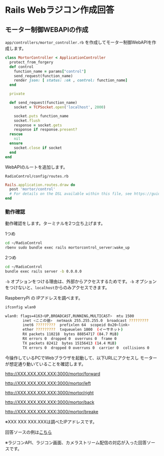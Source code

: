 # Rails Webラジコン作成回答

## モーター制御WEBAPIの作成
`app/controllers/mortor_controller.rb` を作成してモーター制御WebAPIを作成します。

```ruby
class MortorController < ApplicationController
  protect_from_forgery
  def control
    function_name = params["control"]
    send_request(function_name)
    render json: [ status: :ok , control: function_name]
  end

  private

  def send_request(function_name)
    socket = TCPSocket.open('localhost', 2000)

    socket.puts function_name
    socket.flush
    response = socket.gets
    response if response.present?
  rescue
    nil
  ensure
    socket.close if socket
  end
end
```

WebAPIのルートを追加します。

`RadioControl/config/routes.rb`
```ruby
Rails.application.routes.draw do
  post 'mortor/control'
  # For details on the DSL available within this file, see https://guides.rubyonrails.org/routing.html
end
```


### 動作確認
動作確認をします。ターミナルを2つ立ち上げます。

1つめ

```bash
cd ~/RadioControl
rbenv sudo bundle exec rails mortorcontrol_server:wake_up
```

2つめ

```bash
cd ~/RadioControl
bundle exec rails server -b 0.0.0.0
```

`-b` オプションをつける理由は、外部からアクセスするためです。`-b` オプションをつけないと、`localhost`からのみアクセスできます。

RaspberryPi の IPアドレスを調べます。

```bash
ifconfig wlan0

wlan0: flags=4163<UP,BROADCAST,RUNNING,MULTICAST>  mtu 1500
        inet <ここの値>  netmask 255.255.255.0  broadcast ?????????
        inet6 ?????????  prefixlen 64  scopeid 0x20<link>
        ether ?????????  txqueuelen 1000  (イーサネット)
        RX packets 110218  bytes 88854717 (84.7 MiB)
        RX errors 0  dropped 0  overruns 0  frame 0
        TX packets 82412  bytes 15156413 (14.4 MiB)
        TX errors 0  dropped 0 overruns 0  carrier 0  collisions 0
```

今操作しているPCでWebブラウザを起動して、以下URLにアクセスし
モーターが想定通り動いていることを確認します。

http://XXX.XXX.XXX.XXX:3000/mortor/forward

http://XXX.XXX.XXX.XXX:3000/mortor/left

http://XXX.XXX.XXX.XXX:3000/mortor/right

http://XXX.XXX.XXX.XXX:3000/mortor/back

http://XXX.XXX.XXX.XXX:3000/mortor/breake

※XXX XXX XXX.XXXは調べたIPアドレスです。

回答ソースの例は[こちら](RadioControl)

※ラジコンAPI、ラジコン画面、カメラストリーム配信の対応が入った回答ソースです。
